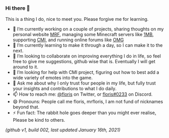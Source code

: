 ### Hi there 👋

This is a thing I do, nice to meet you. Please forgive me for learning.

- 🔭 I’m currently working on a couple of projects, sharing thoughts on my personal website [MRF](https://github.com/mrfdev/MRF), managing some Minecraft servers like [1MB](https://github.com/mrfdev/1MB), supporting [CMI](https://github.com/mrfdev/CMI), and running online forums like [OMG](https://github.com/mrfdev/OMG)
- 🌱 I’m currently learning to make it through a day, so I can make it to the next. 
- 👯 I’m looking to collaborate on improving everything I do in life, so feel free to give me suggestions, github wise that is. Eventually I will get around to it. 
- 🤔 I’m looking for help with CMI project, figuring out how to best add a wide variety of emotes into the game. 
- 💬 Ask me about why I only trust four people in my life, but fully trust your insights and contributions to what I do daily.
- 📫 How to reach me: [@floris](https://twitter.com/floris) on Twitter, or [floris#0233](https://discord.gg/KzTDhxv) on Discord.
- 😄 Pronouns: People call me floris, mrfloris, I am not fund of nicknames beyond that.
- ⚡ Fun fact: The rabbit hole goes deeper than you might ever realise[.](creations.nl) Please be kind to others.

_(github v1, build 002, last updated January 16th, 2021)_
